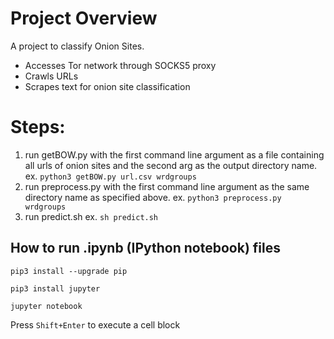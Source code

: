 # Project Overview
A project to classify Onion Sites.
* Accesses Tor network through SOCKS5 proxy
* Crawls URLs
* Scrapes text for onion site classification

# Steps:
1. run getBOW.py with the first command line argument as a file containing all urls of onion sites and the second arg as the output directory name.
ex. 
	`python3 getBOW.py url.csv wrdgroups`
2. run preprocess.py with the first command line argument as the same directory name as specified above.
ex. 
	`python3 preprocess.py wrdgroups`
3. run predict.sh 
ex.
	`sh predict.sh `

##  How to run .ipynb (IPython notebook) files
`pip3 install --upgrade pip`

`pip3 install jupyter`

`jupyter notebook`

Press `Shift+Enter` to execute a cell block






